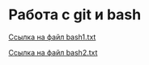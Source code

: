 # Работа с git и bash
[Ссылка на файл bash1.txt](https://github.com/KseniiaPetrova923/git_bash/blob/main/bash1.txt)

[Ссылка на файл bash2.txt](https://github.com/KseniiaPetrova923/git_bash/blob/main/bash2.txt) 
